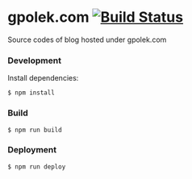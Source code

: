 # gpolek.com [![Build Status](https://travis-ci.org/gpolek/gpolek.com.svg?branch=master)](https://travis-ci.org/gpolek/gpolek.com)

Source codes of blog hosted under gpolek.com

### Development

Install dependencies:

    $ npm install

### Build

    $ npm run build

### Deployment

    $ npm run deploy
